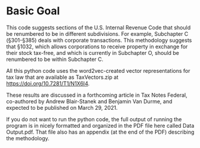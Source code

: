 # Basic Goal

This code suggests sections of the U.S. Internal Revenue Code that should be renumbered to be in different subdivisions.  For example, Subchapter C (§301-§385) deals with corporate transactions.  This methodology suggests that §1032, which allows corporations to receive property in exchange for their stock tax-free, and which is currently in Subchapter O, should be renumbered to be within Subchapter C.  

All this python code uses the word2vec-created vector representations for tax law that are available as TaxVectors.zip at https://doi.org/10.7281/T1/N1X6I4.  

These results are discussed in a forthcoming article in Tax Notes Federal, co-authored by Andrew Blair-Stanek and Benjamin Van Durme, and expected to be published on March 29, 2021. 

If you do not want to run the python code, the full output of running the program is in nicely formatted and organized in the PDF file here called Data Output.pdf.  That file also has an appendix (at the end of the PDF) describing the methodology.  
